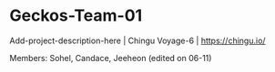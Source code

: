 # Geckos-Team-01
Add-project-description-here | Chingu Voyage-6 | https://chingu.io/

Members: Sohel, Candace, Jeeheon (edited on 06-11)
